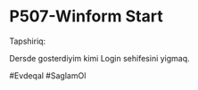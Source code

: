 # P507-Winform Start

Tapshiriq:

Dersde gosterdiyim kimi Login sehifesini yigmaq.

#Evdeqal #SaglamOl
